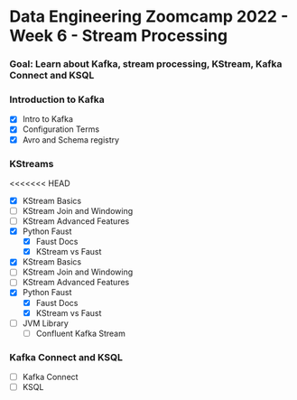# Data Engineering Zoomcamp 2022 - Week 6 - Stream Processing

### Goal: Learn about Kafka, stream processing, KStream, Kafka Connect and KSQL

### Introduction to Kafka
- [X] Intro to Kafka
- [X] Configuration Terms
- [X] Avro and Schema registry

### KStreams
<<<<<<< HEAD
- [X] KStream Basics
- [ ] KStream Join and Windowing
- [ ] KStream Advanced Features
- [X] Python Faust
    - [X] Faust Docs
    - [X] KStream vs Faust
- [X] KStream Basics
- [ ] KStream Join and Windowing
- [ ] KStream Advanced Features
- [X] Python Faust
    - [X] Faust Docs
    - [X] KStream vs Faust
- [ ] JVM Library
    - [ ] Confluent Kafka Stream

### Kafka Connect and KSQL
- [ ] Kafka Connect  
- [ ] KSQL  
